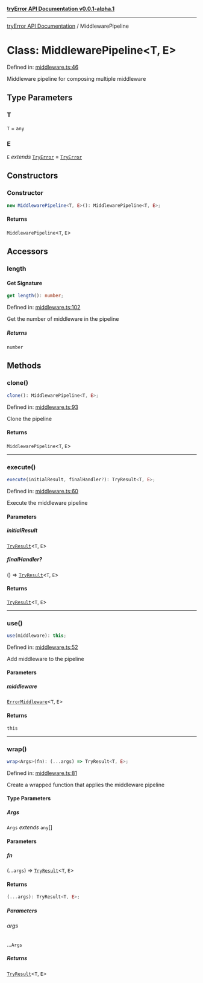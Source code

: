 [**tryError API Documentation v0.0.1-alpha.1**](../index.md)

---

[tryError API Documentation](../index.md) / MiddlewarePipeline

# Class: MiddlewarePipeline\<T, E\>

Defined in: [middleware.ts:46](https://github.com/oconnorjohnson/try-error/blob/e3ae0308069a4fba073f4543d527ad76373db795/src/middleware.ts#L46)

Middleware pipeline for composing multiple middleware

## Type Parameters

### T

`T` = `any`

### E

`E` _extends_ [`TryError`](../interfaces/TryError.md) = [`TryError`](../interfaces/TryError.md)

## Constructors

### Constructor

```ts
new MiddlewarePipeline<T, E>(): MiddlewarePipeline<T, E>;
```

#### Returns

`MiddlewarePipeline`\<`T`, `E`\>

## Accessors

### length

#### Get Signature

```ts
get length(): number;
```

Defined in: [middleware.ts:102](https://github.com/oconnorjohnson/try-error/blob/e3ae0308069a4fba073f4543d527ad76373db795/src/middleware.ts#L102)

Get the number of middleware in the pipeline

##### Returns

`number`

## Methods

### clone()

```ts
clone(): MiddlewarePipeline<T, E>;
```

Defined in: [middleware.ts:93](https://github.com/oconnorjohnson/try-error/blob/e3ae0308069a4fba073f4543d527ad76373db795/src/middleware.ts#L93)

Clone the pipeline

#### Returns

`MiddlewarePipeline`\<`T`, `E`\>

---

### execute()

```ts
execute(initialResult, finalHandler?): TryResult<T, E>;
```

Defined in: [middleware.ts:60](https://github.com/oconnorjohnson/try-error/blob/e3ae0308069a4fba073f4543d527ad76373db795/src/middleware.ts#L60)

Execute the middleware pipeline

#### Parameters

##### initialResult

[`TryResult`](../type-aliases/TryResult.md)\<`T`, `E`\>

##### finalHandler?

() => [`TryResult`](../type-aliases/TryResult.md)\<`T`, `E`\>

#### Returns

[`TryResult`](../type-aliases/TryResult.md)\<`T`, `E`\>

---

### use()

```ts
use(middleware): this;
```

Defined in: [middleware.ts:52](https://github.com/oconnorjohnson/try-error/blob/e3ae0308069a4fba073f4543d527ad76373db795/src/middleware.ts#L52)

Add middleware to the pipeline

#### Parameters

##### middleware

[`ErrorMiddleware`](../type-aliases/ErrorMiddleware.md)\<`T`, `E`\>

#### Returns

`this`

---

### wrap()

```ts
wrap<Args>(fn): (...args) => TryResult<T, E>;
```

Defined in: [middleware.ts:81](https://github.com/oconnorjohnson/try-error/blob/e3ae0308069a4fba073f4543d527ad76373db795/src/middleware.ts#L81)

Create a wrapped function that applies the middleware pipeline

#### Type Parameters

##### Args

`Args` _extends_ `any`[]

#### Parameters

##### fn

(...`args`) => [`TryResult`](../type-aliases/TryResult.md)\<`T`, `E`\>

#### Returns

```ts
(...args): TryResult<T, E>;
```

##### Parameters

###### args

...`Args`

##### Returns

[`TryResult`](../type-aliases/TryResult.md)\<`T`, `E`\>
